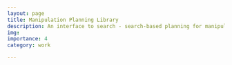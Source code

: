```yaml
---
layout: page
title: Manipulation Planning Library
description: An interface to search - search-based planning for manipulation in MoveIt! 
img:
importance: 4
category: work

---
```



[//]: # (Every project has a beautiful feature showcase page.)

[//]: # ()
[//]: # (It's easy to include images in a flexible 3-column grid format.)

[//]: # ()
[//]: # (Make your photos 1/3, 2/3, or full width.)

[//]: # ()
[//]: # (To give your project a background in the portfolio page, just add the img tag to the front matter like so:)

[//]: # ()
[//]: # ()
[//]: # (    ---)

[//]: # ()
[//]: # (    layout: page)

[//]: # ()
[//]: # (    title: project)

[//]: # ()
[//]: # (    description: a project with a background image)

[//]: # ()
[//]: # (    img: /assets/img/12.jpg)

[//]: # ()
[//]: # (    ---)

[//]: # ()
[//]: # ()
[//]: # (<div class="row">)

[//]: # ()
[//]: # (    <div class="col-sm mt-3 mt-md-0">)

[//]: # ()
[//]: # (        {% include figure.liquid path="assets/img/1.jpg" title="example image" class="img-fluid rounded z-depth-1" %})

[//]: # ()
[//]: # (    </div>)

[//]: # ()
[//]: # (    <div class="col-sm mt-3 mt-md-0">)

[//]: # ()
[//]: # (        {% include figure.liquid path="assets/img/3.jpg" title="example image" class="img-fluid rounded z-depth-1" %})

[//]: # ()
[//]: # (    </div>)

[//]: # ()
[//]: # (    <div class="col-sm mt-3 mt-md-0">)

[//]: # ()
[//]: # (        {% include figure.liquid path="assets/img/5.jpg" title="example image" class="img-fluid rounded z-depth-1" %})

[//]: # ()
[//]: # (    </div>)

[//]: # ()
[//]: # (</div>)

[//]: # ()
[//]: # (<div class="caption">)

[//]: # ()
[//]: # (    Caption photos easily. On the left, a road goes through a tunnel. Middle, leaves artistically fall in a hipster photoshoot. Right, in another hipster photoshoot, a lumberjack grasps a handful of pine needles.)

[//]: # ()
[//]: # (</div>)

[//]: # ()
[//]: # (<div class="row">)

[//]: # ()
[//]: # (    <div class="col-sm mt-3 mt-md-0">)

[//]: # ()
[//]: # (        {% include figure.liquid path="assets/img/5.jpg" title="example image" class="img-fluid rounded z-depth-1" %})

[//]: # ()
[//]: # (    </div>)

[//]: # ()
[//]: # (</div>)

[//]: # ()
[//]: # (<div class="caption">)

[//]: # ()
[//]: # (    This image can also have a caption. It's like magic.)

[//]: # ()
[//]: # (</div>)

[//]: # ()
[//]: # ()
[//]: # (You can also put regular text between your rows of images.)

[//]: # ()
[//]: # (Say you wanted to write a little bit about your project before you posted the rest of the images.)

[//]: # ()
[//]: # (You describe how you toiled, sweated, _bled_ for your project, and then... you reveal its glory in the next row of images.)

[//]: # ()
[//]: # ()
[//]: # (<div class="row justify-content-sm-center">)

[//]: # ()
[//]: # (    <div class="col-sm-8 mt-3 mt-md-0">)

[//]: # ()
[//]: # (        {% include figure.liquid path="assets/img/6.jpg" title="example image" class="img-fluid rounded z-depth-1" %})

[//]: # ()
[//]: # (    </div>)

[//]: # ()
[//]: # (    <div class="col-sm-4 mt-3 mt-md-0">)

[//]: # ()
[//]: # (        {% include figure.liquid path="assets/img/11.jpg" title="example image" class="img-fluid rounded z-depth-1" %})

[//]: # ()
[//]: # (    </div>)

[//]: # ()
[//]: # (</div>)

[//]: # ()
[//]: # (<div class="caption">)

[//]: # ()
[//]: # (    You can also have artistically styled 2/3 + 1/3 images, like these.)

[//]: # ()
[//]: # (</div>)

[//]: # ()
[//]: # ()
[//]: # (The code is simple.)

[//]: # ()
[//]: # (Just wrap your images with `<div class="col-sm">` and place them inside `<div class="row">` &#40;read more about the <a href="https://getbootstrap.com/docs/4.4/layout/grid/">Bootstrap Grid</a> system&#41;.)

[//]: # ()
[//]: # (To make images responsive, add `img-fluid` class to each; for rounded corners and shadows use `rounded` and `z-depth-1` classes.)

[//]: # ()
[//]: # (Here's the code for the last row of images above:)

[//]: # ()
[//]: # ()
[//]: # ({% raw %})

[//]: # ()
[//]: # ()
[//]: # (```html)

[//]: # ()
[//]: # (<div class="row justify-content-sm-center">)

[//]: # ()
[//]: # (  <div class="col-sm-8 mt-3 mt-md-0">)

[//]: # ()
[//]: # (    {% include figure.liquid path="assets/img/6.jpg" title="example image" class="img-fluid rounded z-depth-1" %})

[//]: # ()
[//]: # (  </div>)

[//]: # ()
[//]: # (  <div class="col-sm-4 mt-3 mt-md-0">)

[//]: # ()
[//]: # (    {% include figure.liquid path="assets/img/11.jpg" title="example image" class="img-fluid rounded z-depth-1" %})

[//]: # ()
[//]: # (  </div>)

[//]: # ()
[//]: # (</div>)

[//]: # ()
[//]: # (```)

[//]: # ()
[//]: # ()
[//]: # ({% endraw %})
